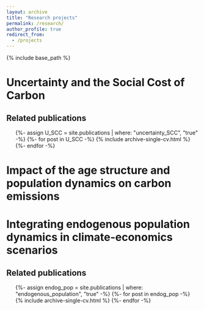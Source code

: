 ```yaml
---
layout: archive
title: "Research projects"
permalink: /research/
author_profile: true
redirect_from:
  - /projects
---
```


{% include base_path %}


Uncertainty and the Social Cost of Carbon
======

Related publications
----
<ul>
{%- assign U_SCC = site.publications | where: "uncertainty_SCC", "true" -%}
{%- for post in U_SCC -%}
  {% include archive-single-cv.html %}
{%- endfor -%}
</ul>



Impact of the age structure and population dynamics on carbon emissions
======


Integrating endogenous population dynamics in climate-economics scenarios
======

Related publications
----
<ul>
{%- assign endog_pop = site.publications | where: "endogenous_population", "true" -%}
{%- for post in endog_pop -%}
  {% include archive-single-cv.html %}
{%- endfor -%}
</ul>


  


